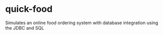 # quick-food
Simulates an online food ordering system with database integration using the JDBC and SQL
